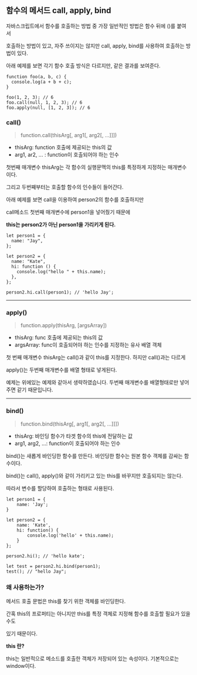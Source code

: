 ## 함수의 메서드 call, apply, bind

자바스크립트에서 함수를 호출하는 방법 중 가장 일반적인 방법은 함수 뒤에 ()를 붙여서

호출하는 방법이 있고, 자주 쓰이지는 않지만 call, apply, bind를 사용하여 호출하는 방법이 있다.

아래 예제를 보면 각기 함수 호출 방식은 다르지만, 같은 결과를 보여준다.

```tsx
function foo(a, b, c) {
  console.log(a + b + c);
}

foo(1, 2, 3); // 6
foo.call(null, 1, 2, 3); // 6
foo.apply(null, [1, 2, 3]); // 6
```

### call()

> function.call(thisArg[, arg1[, arg2[, ...]]])

- thisArg: function 호출에 제공되는 this의 값
- arg1, ar2, ... : function이 호출되어야 하는 인수

첫번째 매개변수 thisArg는 각 함수의 실행문맥의 this를 특정하게 지정하는 매개변수이다.

그리고 두번째부터는 호출할 함수의 인수들이 들어간다.

아래 예제를 보면 call을 이용하여 person2의 함수를 호출하지만

call메소드 첫번째 매개변수에 person1을 넣어줬기 때문에

**this는 person2가 아닌 person1을 가리키게 된다.**

```tsx
let person1 = {
  name: "Jay",
};

let person2 = {
  name: "Kate",
  hi: function () {
    console.log("hello " + this.name);
  },
};

person2.hi.call(person1); // 'hello Jay';
```

---

### apply()

> function.apply(thisArg, [argsArray])

- thisArg: func 호출에 제공되는 this의 값
- argsArray: func이 호출되어야 하는 인수를 지정하는 유사 배열 객체

첫 번째 매개변수 thisArg는 call()과 같이 this를 지정한다. 하지만 call()과는 다르게

apply()는 두번째 매개변수를 배열 형태로 넣게된다.

예제는 위에있는 예제와 같아서 생략하였습니다. 두번째 매개변수를 배열형태로만 넣어주면 같기 때문입니다.

---

### bind()

> function.bind(thisArg[, arg1[, arg2[, ...]]])

- thisArg: 바인딩 함수가 타겟 함수의 this에 전달하는 값
- arg1, arg2, ...: function이 호출되어야 하는 인수

bind()는 새롭게 바인딩한 함수를 만든다. 바인딩한 함수는 원본 함수 객체를 감싸는 함수이다.

bind()는 call(), apply()와 같이 가리키고 있는 this를 바꾸지만 호출되지는 않는다.

따라서 변수를 할당하여 호출하는 형태로 사용된다.

```tsx
let person1 = {
	name: 'Jay';
}

let person2 = {
	name: 'Kate',
	hi: function() {
		console.log('hello' + this.name);
	}
};

person2.hi(); // 'hello kate';

let test = person2.hi.bind(person1);
test(); // "hello Jay";
```

### 왜 사용하는가?

메서드 호출 문법은 this를 찾기 위한 객체를 바인딩한다.

간혹 this의 프로퍼티는 아니지만 this를 특정 객체로 지정해 함수를 호출할 필요가 있을수도

있기 때문이다.

**this 란?**

this는 일반적으로 메소드를 호출한 객체가 저장되어 있는 속성이다. 기본적으로는 window이다.

